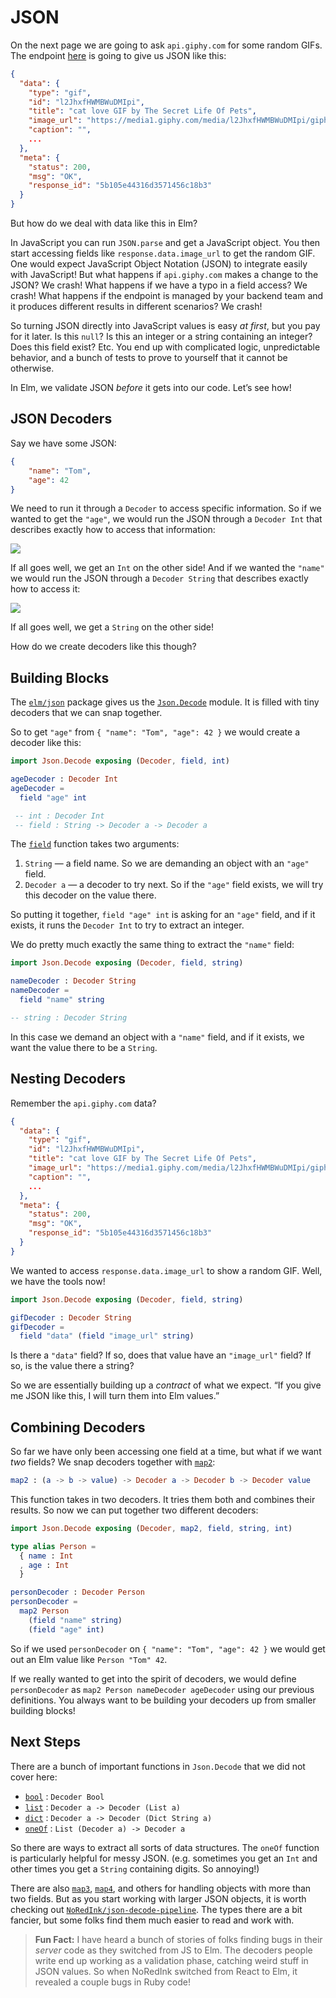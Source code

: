 # JSON

On the next page we are going to ask `api.giphy.com` for some random GIFs. The endpoint [here](https://api.giphy.com/v1/gifs/random?api_key=dc6zaTOxFJmzC&tag=cat) is going to give us JSON like this:

```json
{
  "data": {
    "type": "gif",
    "id": "l2JhxfHWMBWuDMIpi",
    "title": "cat love GIF by The Secret Life Of Pets",
    "image_url": "https://media1.giphy.com/media/l2JhxfHWMBWuDMIpi/giphy.gif",
    "caption": "",
    ...
  },
  "meta": {
    "status": 200,
    "msg": "OK",
    "response_id": "5b105e44316d3571456c18b3"
  }
}
```

But how do we deal with data like this in Elm?

In JavaScript you can run `JSON.parse` and get a JavaScript object. You then start accessing fields like `response.data.image_url` to get the random GIF. One would expect JavaScript Object Notation (JSON) to integrate easily with JavaScript! But what happens if `api.giphy.com` makes a change to the JSON? We crash! What happens if we have a typo in a field access? We crash! What happens if the endpoint is managed by your backend team and it produces different results in different scenarios? We crash!

So turning JSON directly into JavaScript values is easy _at first_, but you pay for it later. Is this `null`? Is this an integer or a string containing an integer? Does this field exist? Etc. You end up with complicated logic, unpredictable behavior, and a bunch of tests to prove to yourself that it cannot be otherwise.

In Elm, we validate JSON _before_ it gets into our code. Let&rsquo;s see how!


## JSON Decoders

Say we have some JSON:

```json
{
	"name": "Tom",
	"age": 42
}
```

We need to run it through a `Decoder` to access specific information. So if we wanted to get the `"age"`, we would run the JSON through a `Decoder Int` that describes exactly how to access that information:

![](diagrams/int.svg)

If all goes well, we get an `Int` on the other side! And if we wanted the `"name"` we would run the JSON through a `Decoder String` that describes exactly how to access it:

![](diagrams/string.svg)

If all goes well, we get a `String` on the other side!

How do we create decoders like this though?


## Building Blocks

The [`elm/json`][json] package gives us the [`Json.Decode`][decode] module. It is filled with tiny decoders that we can snap together.

[json]: https://package.elm-lang.org/packages/elm/json/latest/
[decode]: https://package.elm-lang.org/packages/elm/json/latest/Json-Decode

So to get `"age"` from `{ "name": "Tom", "age": 42 }` we would create a decoder like this:

```elm
import Json.Decode exposing (Decoder, field, int)

ageDecoder : Decoder Int
ageDecoder =
  field "age" int

 -- int : Decoder Int
 -- field : String -> Decoder a -> Decoder a
```

The [`field`][field] function takes two arguments:

1. `String` &mdash; a field name. So we are demanding an object with an `"age"` field.
2. `Decoder a` &mdash; a decoder to try next. So if the `"age"` field exists, we will try this decoder on the value there.

So putting it together, `field "age" int` is asking for an `"age"` field, and if it exists, it runs the `Decoder Int` to try to extract an integer.

We do pretty much exactly the same thing to extract the `"name"` field:

```elm
import Json.Decode exposing (Decoder, field, string)

nameDecoder : Decoder String
nameDecoder =
  field "name" string

-- string : Decoder String
```

In this case we demand an object with a `"name"` field, and if it exists, we want the value there to be a `String`.

[field]: https://package.elm-lang.org/packages/elm/json/latest/Json-Decode#field


## Nesting Decoders

Remember the `api.giphy.com` data?

```json
{
  "data": {
    "type": "gif",
    "id": "l2JhxfHWMBWuDMIpi",
    "title": "cat love GIF by The Secret Life Of Pets",
    "image_url": "https://media1.giphy.com/media/l2JhxfHWMBWuDMIpi/giphy.gif",
    "caption": "",
    ...
  },
  "meta": {
    "status": 200,
    "msg": "OK",
    "response_id": "5b105e44316d3571456c18b3"
  }
}
```

We wanted to access `response.data.image_url` to show a random GIF. Well, we have the tools now!

```elm
import Json.Decode exposing (Decoder, field, string)

gifDecoder : Decoder String
gifDecoder =
  field "data" (field "image_url" string)
```

Is there a `"data"` field? If so, does that value have an `"image_url"` field? If so, is the value there a string?

So we are essentially building up a _contract_ of what we expect. &ldquo;If you give me JSON like this, I will turn them into Elm values.&rdquo;


## Combining Decoders

So far we have only been accessing one field at a time, but what if we want _two_ fields? We snap decoders together with [`map2`](https://package.elm-lang.org/packages/elm/core/latest/Json-Decode#map2):

```elm
map2 : (a -> b -> value) -> Decoder a -> Decoder b -> Decoder value
```

This function takes in two decoders. It tries them both and combines their results. So now we can put together two different decoders:

```elm
import Json.Decode exposing (Decoder, map2, field, string, int)

type alias Person =
  { name : Int
  , age : Int
  }

personDecoder : Decoder Person
personDecoder =
  map2 Person
  	(field "name" string)
  	(field "age" int)
```

So if we used `personDecoder` on `{ "name": "Tom", "age": 42 }` we would get out an Elm value like `Person "Tom" 42`.

If we really wanted to get into the spirit of decoders, we would define `personDecoder` as `map2 Person nameDecoder ageDecoder` using our previous definitions. You always want to be building your decoders up from smaller building blocks!


## Next Steps

There are a bunch of important functions in `Json.Decode` that we did not cover here:

- [`bool`](https://package.elm-lang.org/packages/elm/core/latest/Json-Decode#bool) : `Decoder Bool`
- [`list`](https://package.elm-lang.org/packages/elm/core/latest/Json-Decode#list) : `Decoder a -> Decoder (List a)`
- [`dict`](https://package.elm-lang.org/packages/elm/core/latest/Json-Decode#dict) : `Decoder a -> Decoder (Dict String a)`
- [`oneOf`](https://package.elm-lang.org/packages/elm/core/latest/Json-Decode#oneOf) : `List (Decoder a) -> Decoder a`

So there are ways to extract all sorts of data structures. The `oneOf` function is particularly helpful for messy JSON. (e.g. sometimes you get an `Int` and other times you get a `String` containing digits. So annoying!)

There are also [`map3`](https://package.elm-lang.org/packages/elm/core/latest/Json-Decode#map3), [`map4`](https://package.elm-lang.org/packages/elm/core/latest/Json-Decode#map4), and others for handling objects with more than two fields. But as you start working with larger JSON objects, it is worth checking out [`NoRedInk/json-decode-pipeline`](https://package.elm-lang.org/packages/NoRedInk/json-decode-pipeline/latest). The types there are a bit fancier, but some folks find them much easier to read and work with.


> **Fun Fact:** I have heard a bunch of stories of folks finding bugs in their _server_ code as they switched from JS to Elm. The decoders people write end up working as a validation phase, catching weird stuff in JSON values. So when NoRedInk switched from React to Elm, it revealed a couple bugs in Ruby code!
